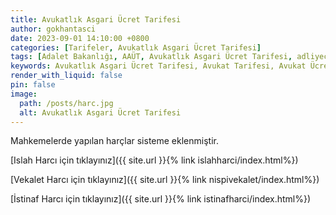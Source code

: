 ```yaml
---
title: Avukatlık Asgari Ücret Tarifesi
author: gokhantasci
date: 2023-09-01 14:10:00 +0800
categories: [Tarifeler, Avukatlık Asgari Ücret Tarifesi]
tags: [Adalet Bakanlığı, AAÜT, Avukatlık Asgari Ücret Tarifesi, adliyeci]
keywords: Avukatlık Asgari Ücret Tarifesi, Avukat Tarifesi, Avukat Ücreti
render_with_liquid: false
pin: false
image:
  path: /posts/harc.jpg
  alt: Avukatlık Asgari Ücret Tarifesi
---
```


Mahkemelerde yapılan harçlar  sisteme eklenmiştir.


[Islah Harcı için tıklayınız]({{ site.url }}{% link islahharci/index.html%})

[Vekalet Harcı için tıklayınız]({{ site.url }}{% link nispivekalet/index.html%})

[İstinaf Harcı için tıklayınız]({{ site.url }}{% link istinafharci/index.html%})